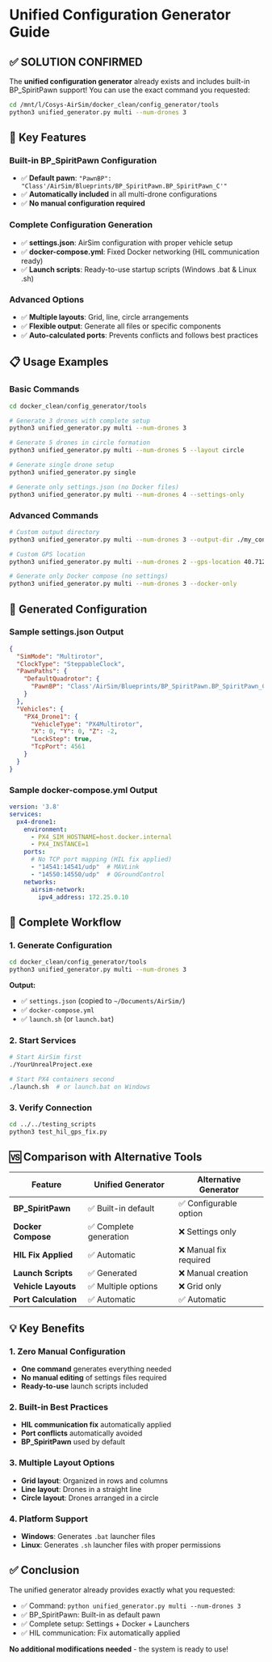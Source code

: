 # Unified Configuration Generator Guide

## ✅ **SOLUTION CONFIRMED**

The **unified configuration generator** already exists and includes built-in BP_SpiritPawn support! You can use the exact command you requested:

```bash
cd /mnt/l/Cosys-AirSim/docker_clean/config_generator/tools
python3 unified_generator.py multi --num-drones 3
```

## 🚀 **Key Features**

### **Built-in BP_SpiritPawn Configuration**
- ✅ **Default pawn**: `"PawnBP": "Class'/AirSim/Blueprints/BP_SpiritPawn.BP_SpiritPawn_C'"`
- ✅ **Automatically included** in all multi-drone configurations
- ✅ **No manual configuration required**

### **Complete Configuration Generation**
- ✅ **settings.json**: AirSim configuration with proper vehicle setup
- ✅ **docker-compose.yml**: Fixed Docker networking (HIL communication ready)
- ✅ **Launch scripts**: Ready-to-use startup scripts (Windows .bat & Linux .sh)

### **Advanced Options**
- ✅ **Multiple layouts**: Grid, line, circle arrangements
- ✅ **Flexible output**: Generate all files or specific components
- ✅ **Auto-calculated ports**: Prevents conflicts and follows best practices

## 📋 **Usage Examples**

### **Basic Commands**
```bash
cd docker_clean/config_generator/tools

# Generate 3 drones with complete setup
python3 unified_generator.py multi --num-drones 3

# Generate 5 drones in circle formation
python3 unified_generator.py multi --num-drones 5 --layout circle

# Generate single drone setup
python3 unified_generator.py single

# Generate only settings.json (no Docker files)
python3 unified_generator.py multi --num-drones 4 --settings-only
```

### **Advanced Commands**
```bash
# Custom output directory
python3 unified_generator.py multi --num-drones 3 --output-dir ./my_configs

# Custom GPS location
python3 unified_generator.py multi --num-drones 2 --gps-location 40.7128 -74.0060 100

# Generate only Docker compose (no settings)
python3 unified_generator.py multi --num-drones 3 --docker-only
```

## 🔧 **Generated Configuration**

### **Sample settings.json Output**
```json
{
  "SimMode": "Multirotor",
  "ClockType": "SteppableClock",
  "PawnPaths": {
    "DefaultQuadrotor": {
      "PawnBP": "Class'/AirSim/Blueprints/BP_SpiritPawn.BP_SpiritPawn_C'"
    }
  },
  "Vehicles": {
    "PX4_Drone1": {
      "VehicleType": "PX4Multirotor",
      "X": 0, "Y": 0, "Z": -2,
      "LockStep": true,
      "TcpPort": 4561
    }
  }
}
```

### **Sample docker-compose.yml Output**
```yaml
version: '3.8'
services:
  px4-drone1:
    environment:
      - PX4_SIM_HOSTNAME=host.docker.internal
      - PX4_INSTANCE=1
    ports:
      # No TCP port mapping (HIL fix applied)
      - "14541:14541/udp"  # MAVLink
      - "14550:14550/udp"  # QGroundControl
    networks:
      airsim-network:
        ipv4_address: 172.25.0.10
```

## 🎯 **Complete Workflow**

### **1. Generate Configuration**
```bash
cd docker_clean/config_generator/tools
python3 unified_generator.py multi --num-drones 3
```
**Output:**
- ✅ `settings.json` (copied to `~/Documents/AirSim/`)
- ✅ `docker-compose.yml` 
- ✅ `launch.sh` (or `launch.bat`)

### **2. Start Services**
```bash
# Start AirSim first
./YourUnrealProject.exe

# Start PX4 containers second
./launch.sh  # or launch.bat on Windows
```

### **3. Verify Connection**
```bash
cd ../../testing_scripts
python3 test_hil_gps_fix.py
```

## 🆚 **Comparison with Alternative Tools**

| Feature | Unified Generator | Alternative Generator |
|---------|-------------------|---------------------|
| **BP_SpiritPawn** | ✅ Built-in default | ✅ Configurable option |
| **Docker Compose** | ✅ Complete generation | ❌ Settings only |
| **HIL Fix Applied** | ✅ Automatic | ❌ Manual fix required |
| **Launch Scripts** | ✅ Generated | ❌ Manual creation |
| **Vehicle Layouts** | ✅ Multiple options | ❌ Grid only |
| **Port Calculation** | ✅ Automatic | ✅ Automatic |

## 💡 **Key Benefits**

### **1. Zero Manual Configuration**
- **One command** generates everything needed
- **No manual editing** of settings files required
- **Ready-to-use** launch scripts included

### **2. Built-in Best Practices**
- **HIL communication fix** automatically applied
- **Port conflicts** automatically avoided  
- **BP_SpiritPawn** used by default

### **3. Multiple Layout Options**
- **Grid layout**: Organized in rows and columns
- **Line layout**: Drones in a straight line
- **Circle layout**: Drones arranged in a circle

### **4. Platform Support**
- **Windows**: Generates `.bat` launcher files
- **Linux**: Generates `.sh` launcher files with proper permissions

## ✅ **Conclusion**

The unified generator already provides exactly what you requested:
- ✅ Command: `python unified_generator.py multi --num-drones 3`
- ✅ BP_SpiritPawn: Built-in as default pawn
- ✅ Complete setup: Settings + Docker + Launchers
- ✅ HIL communication: Fix automatically applied

**No additional modifications needed** - the system is ready to use!